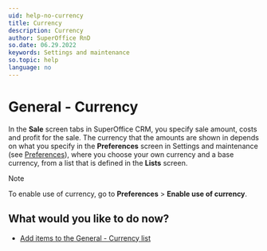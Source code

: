 ```yaml
---
uid: help-no-currency
title: Currency
description: Currency
author: SuperOffice RnD
so.date: 06.29.2022
keywords: Settings and maintenance
so.topic: help
language: no
---
```


# General - Currency

In the **Sale** screen tabs in SuperOffice CRM, you specify sale amount, costs and profit for the sale. The currency that the amounts are shown in depends on what you specify in the **Preferences** screen in Settings and maintenance (see [Preferences][2]), where you choose your own currency and a base currency, from a list that is defined in the **Lists** screen.

> [!NOTE]
> To enable use of currency, go to **Preferences** > **Enable use of currency**.

## What would you like to do now?

* [Add items to the General - Currency list][1]

<!-- Referenced links -->
[1]: adding-items-to-currency-list.md
[2]: ../../preferences/learn/index.md

<!-- Referenced images -->

